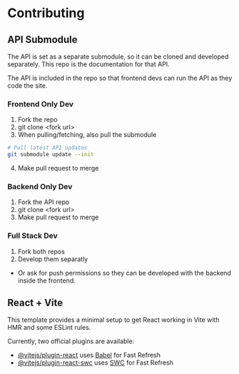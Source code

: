 # Contributing

## API Submodule

The API is set as a separate submodule, so it can be cloned and developed separately. This repo is the documentation for that API. 

The API is included in the repo so that frontend devs can run the API as they code the site. 

### Frontend Only Dev
1. Fork the repo
2. git clone \<fork url>
3. When pulling/fetching, also pull the submodule
```bash
# Pull latest API updates
git submodule update --init
```
4. Make pull request to merge

### Backend Only Dev
1. Fork the API repo
2. git clone \<fork url>
3. Make pull request to merge

### Full Stack Dev
1. Fork both repos
2. Develop them separatly

* Or ask for push permissions so they can be developed with the backend inside the frontend.


## React + Vite

This template provides a minimal setup to get React working in Vite with HMR and some ESLint rules.

Currently, two official plugins are available:

- [@vitejs/plugin-react](https://github.com/vitejs/vite-plugin-react/blob/main/packages/plugin-react/README.md) uses [Babel](https://babeljs.io/) for Fast Refresh
- [@vitejs/plugin-react-swc](https://github.com/vitejs/vite-plugin-react-swc) uses [SWC](https://swc.rs/) for Fast Refresh
